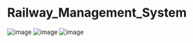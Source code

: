 # Railway_Management_System
![image](https://user-images.githubusercontent.com/73352918/147387882-f42a62cf-ca7f-4add-934b-359da8e409ca.png)
![image](https://user-images.githubusercontent.com/73352918/147387967-576cfc1f-c956-4f2f-9c0d-6422173ce1c7.png)
![image](https://user-images.githubusercontent.com/73352918/147388052-f49c0b0a-43db-4da3-b480-5ceea9bebc19.png)
